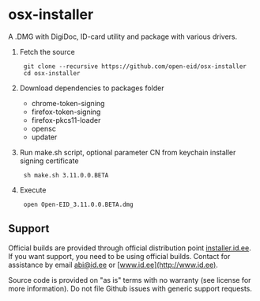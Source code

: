 osx-installer
=============

A .DMG with DigiDoc, ID-card utility and package with various drivers.

1. Fetch the source

        git clone --recursive https://github.com/open-eid/osx-installer
        cd osx-installer

2. Download dependencies to packages folder
   * chrome-token-signing
   * firefox-token-signing
   * firefox-pkcs11-loader
   * opensc
   * updater

3. Run make.sh script, optional parameter CN from keychain installer signing  certificate

        sh make.sh 3.11.0.0.BETA

4. Execute

        open Open-EID_3.11.0.0.BETA.dmg 

## Support
Official builds are provided through official distribution point [installer.id.ee](https://installer.id.ee). If you want support, you need to be using official builds. Contact for assistance by email [abi@id.ee](mailto:abi@id.ee) or [www.id.ee](http://www.id.ee).

Source code is provided on "as is" terms with no warranty (see license for more information). Do not file Github issues with generic support requests.